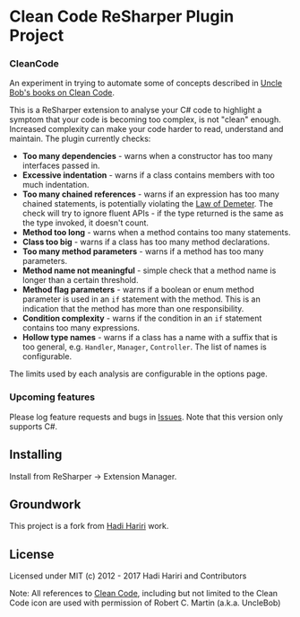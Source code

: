 # Clean Code ReSharper Plugin Project

### CleanCode

An experiment in trying to automate some of concepts described in [Uncle Bob's books on Clean Code](http://www.amazon.com/Clean-Code-Handbook-Software-Craftsmanship/dp/0132350882). 

This is a ReSharper extension to analyse your C# code to highlight a symptom that your code is becoming too complex, is not "clean" enough. Increased complexity can make your code harder to read, understand and maintain. The plugin currently checks:

* **Too many dependencies** - warns when a constructor has too many interfaces passed in.
* **Excessive indentation** - warns if a class contains members with too much indentation.
* **Too many chained references** - warns if an expression has too many chained statements, is potentially violating the [Law of Demeter](https://en.wikipedia.org/wiki/Law_of_Demeter). The check will try to ignore fluent APIs - if the type returned is the same as the type invoked, it doesn't count.
* **Method too long** - warns when a method contains too many statements.
* **Class too big** - warns if a class has too many method declarations.
* **Too many method parameters** - warns if a method has too many parameters.
* **Method name not meaningful** - simple check that a method name is longer than a certain threshold.
* **Method flag parameters** - warns if a boolean or enum method parameter is used in an `if` statement with the method. This is an indication that the method has more than one responsibility.
* **Condition complexity** - warns if the condition in an `if` statement contains too many expressions.
* **Hollow type names** - warns if a class has a name with a suffix that is too general, e.g. `Handler`, `Manager`, `Controller`. The list of names is configurable.

The limits used by each analysis are configurable in the options page.

### Upcoming features

Please log feature requests and bugs in [Issues](https://github.com/hhariri/CleanCode/issues). Note that this version only supports C#.

## Installing

Install from ReSharper &rarr; Extension Manager.

## Groundwork

This project is a fork from [Hadi Hariri](https://github.com/hhariri/CleanCode) work.

## License

Licensed under MIT (c) 2012 - 2017  Hadi Hariri and Contributors

Note: All references to [Clean Code](http://www.cleancoders.com/), including but not limited to the Clean Code icon are used with permission of Robert C. Martin (a.k.a. UncleBob)
